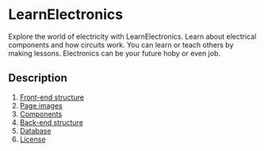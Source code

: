 # LearnElectronics
Explore the world of electricity with LearnElectronics. Learn about electrical components and how circuits work. You can learn or teach others by making lessons. Electronics can be your future hoby or even job. 

## Description
1. <a href="https://github.com/Y3llow45/LearnElectronics/blob/master/docs/front-end-structure.md">Front-end structure</a>
2. <a href="https://github.com/Y3llow45/LearnElectronics/blob/master/docs/page-images.md">Page images</a>
3. <a href="https://github.com/Y3llow45/LearnElectronics/blob/master/docs/components.md">Components</a>
4. <a href="https://github.com/Y3llow45/LearnElectronics/blob/master/docs/back-end-structure.md">Back-end structure</a>
5. <a href="https://github.com/Y3llow45/LearnElectronics/blob/master/docs/database.md">Database</a>
6. <a href="https://github.com/Y3llow45/LearnElectronics/blob/master/License">License</a>
